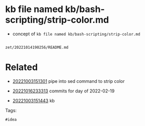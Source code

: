 # kb file named kb/bash-scripting/strip-color.md

- concept of `kb file named kb/bash-scripting/strip-color.md`

```
```

` zet/20221014190256/README.md `

# Related

- [20221003151301](/zet/20221003151301/README.md) pipe into sed command to strip color

- [20221016233313](/zet/20221016233313/README.md) commits for day of 2022-02-19
- [20221003151443](/zet/20221003151443/README.md) kb

Tags:

    #idea
